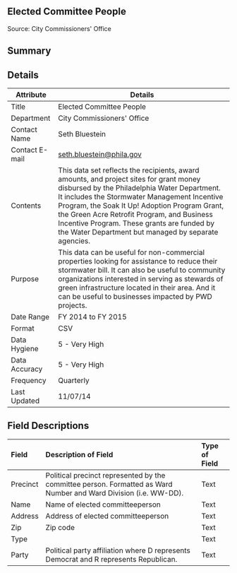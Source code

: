 ## Elected Committee People

Source: City Commissioners' Office

Summary
--------------------------


Details
-----------------

| Attribute | Details |
| ---------- |--------------|
| Title | Elected Committee People |
| Department | City Commissioners' Office |
| Contact Name | Seth Bluestein |
| Contact E-mail | seth.bluestein@phila.gov |
| Contents | This data set reflects the recipients, award amounts, and project sites for grant money disbursed by the Philadelphia Water Department. It includes the Stormwater Management Incentive Program, the Soak It Up! Adoption Program Grant, the Green Acre Retrofit Program, and Business Incentive Program. These grants are funded by the Water Department but managed by separate agencies. |
| Purpose | This data can be useful for non-commercial properties looking for assistance to reduce their stormwater bill. It can also be useful to community organizations interested in serving as stewards of green infrastructure located in their area. And it can be useful to businesses impacted by PWD projects. |
| Date Range | FY 2014 to FY 2015 |
| Format | CSV |
| Data Hygiene | 5 - Very High |
| Data Accuracy | 5 - Very High |
| Frequency	| Quarterly |
| Last Updated	| 11/07/14 |


Field Descriptions
--------------------------

|Field|Description of Field|Type of Field|
|:----|:-------------------|:------------|
|Precinct|Political precinct represented by the committee person. Formatted as Ward Number and Ward Division (i.e. WW-DD).|Text|
|Name|Name of elected committeeperson|Text|
|Address|Address of elected committeeperson|Text|
|Zip|Zip code|Text|
|Type||Text|
|Party|Political party affiliation where D represents Democrat and R represents Republican.|Text|
